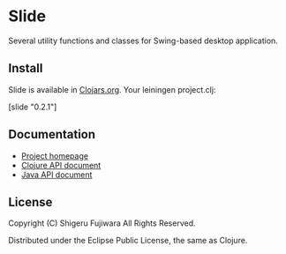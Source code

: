 Slide
=====

Several utility functions and classes for Swing-based desktop application.

## Install

Slide is available in [Clojars.org](https://clojars.org/slide).
Your leiningen project.clj:

   [slide "0.2.1"]

## Documentation
* [Project homepage](http://sgr.github.io/slide/)
* [Clojure API document](http://sgr.github.io/slide/apidoc-clj/)
* [Java API document](http://sgr.github.io/slide/apidoc-java/)

## License

Copyright (C) Shigeru Fujiwara All Rights Reserved.

Distributed under the Eclipse Public License, the same as Clojure.
